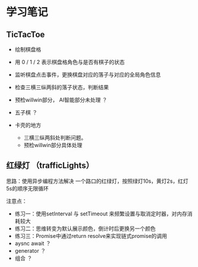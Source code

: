 # 学习笔记

##  TicTacToe 

 - 绘制棋盘格
 - 用 0 / 1 / 2 表示棋盘格角色与是否有棋子的状态
 - 监听棋盘点击事件，更换棋盘对应的落子与对应的全局角色信息
 - 检查三横三纵两斜的落子状态，判断结果
 - 预检willwin部分， AI智能部分未处理 ？
 - 五子棋 ？
   
 - 卡壳的地方
    - 三横三纵两斜处判断问题。
    - 预检willwin部分具体处理

## 红绿灯 （trafficLights）
思路：使用异步编程方法解决
一个路口的红绿灯，按照绿灯10s，黄灯2s，红灯5s的顺序无限循环    

注意点： 
 - 练习一：使用setInterval 与 setTimeout 来频繁设置与取消定时器，对内存消耗较大
 - 练习二：思维转变为默认展示颜色，倒计时后更换另一个颜色
 - 练习三：Promise中通过return resolve来实现链式promise的调用
 - aysnc await  ？
 - generator  ？
 - 组合 ？ 